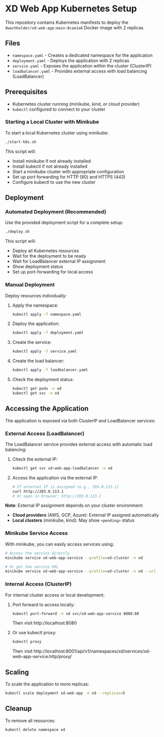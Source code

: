 # XD Web App Kubernetes Setup

This repository contains Kubernetes manifests to deploy the `dwachholder/xd-web-app:main-8cae1a6` Docker image with 2 replicas.

## Files

- `namespace.yaml` - Creates a dedicated namespace for the application
- `deployment.yaml` - Deploys the application with 2 replicas
- `service.yaml` - Exposes the application within the cluster (ClusterIP)
- `loadbalancer.yaml` - Provides external access with load balancing (LoadBalancer)

## Prerequisites

- Kubernetes cluster running (minikube, kind, or cloud provider)
- `kubectl` configured to connect to your cluster

### Starting a Local Cluster with Minikube

To start a local Kubernetes cluster using minikube:

```bash
./start-k8s.sh
```

This script will:

- Install minikube if not already installed
- Install kubectl if not already installed
- Start a minikube cluster with appropriate configuration
- Set up port forwarding for HTTP (80) and HTTPS (443)
- Configure kubectl to use the new cluster

## Deployment

### Automated Deployment (Recommended)

Use the provided deployment script for a complete setup:

```bash
./deploy.sh
```

This script will:

- Deploy all Kubernetes resources
- Wait for the deployment to be ready
- Wait for LoadBalancer external IP assignment
- Show deployment status
- Set up port-forwarding for local access

### Manual Deployment

Deploy resources individually:

1. Apply the namespace:

   ```bash
   kubectl apply -f namespace.yaml
   ```

2. Deploy the application:

   ```bash
   kubectl apply -f deployment.yaml
   ```

3. Create the service:

   ```bash
   kubectl apply -f service.yaml
   ```

4. Create the load balancer:

   ```bash
   kubectl apply -f loadbalancer.yaml
   ```

5. Check the deployment status:
   ```bash
   kubectl get pods -n xd
   kubectl get svc -n xd
   ```

## Accessing the Application

The application is exposed via both ClusterIP and LoadBalancer services:

### External Access (LoadBalancer)

The LoadBalancer service provides external access with automatic load balancing:

1. Check the external IP:

   ```bash
   kubectl get svc xd-web-app-loadbalancer -n xd
   ```

2. Access the application via the external IP:
   ```bash
   # If external IP is assigned (e.g., 203.0.113.1)
   curl http://203.0.113.1
   # Or open in browser: http://203.0.113.1
   ```

**Note**: External IP assignment depends on your cluster environment:

- **Cloud providers** (AWS, GCP, Azure): External IP assigned automatically
- **Local clusters** (minikube, kind): May show `<pending>` status

### Minikube Service Access

With minikube, you can easily access services using:

```bash
# Access the service directly
minikube service xd-web-app-service --profile=xd-cluster -n xd

# Or get the service URL
minikube service xd-web-app-service --profile=xd-cluster -n xd --url
```

### Internal Access (ClusterIP)

For internal cluster access or local development:

1. Port forward to access locally:

   ```bash
   kubectl port-forward -n xd svc/xd-web-app-service 8080:80
   ```

   Then visit http://localhost:8080

2. Or use kubectl proxy:
   ```bash
   kubectl proxy
   ```
   Then visit http://localhost:8001/api/v1/namespaces/xd/services/xd-web-app-service:http/proxy/

## Scaling

To scale the application to more replicas:

```bash
kubectl scale deployment xd-web-app -n xd --replicas=5
```

## Cleanup

To remove all resources:

```bash
kubectl delete namespace xd
```
